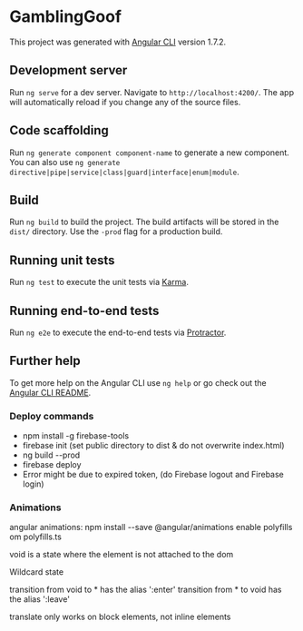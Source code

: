 # GamblingGoof

This project was generated with [Angular CLI](https://github.com/angular/angular-cli) version 1.7.2.

## Development server

Run `ng serve` for a dev server. Navigate to `http://localhost:4200/`. The app will automatically reload if you change any of the source files.

## Code scaffolding

Run `ng generate component component-name` to generate a new component. You can also use `ng generate directive|pipe|service|class|guard|interface|enum|module`.

## Build

Run `ng build` to build the project. The build artifacts will be stored in the `dist/` directory. Use the `-prod` flag for a production build.

## Running unit tests

Run `ng test` to execute the unit tests via [Karma](https://karma-runner.github.io).

## Running end-to-end tests

Run `ng e2e` to execute the end-to-end tests via [Protractor](http://www.protractortest.org/).

## Further help

To get more help on the Angular CLI use `ng help` or go check out the [Angular CLI README](https://github.com/angular/angular-cli/blob/master/README.md).


### Deploy commands
* npm install -g firebase-tools
* firebase init (set public directory to dist & do not overwrite index.html)
* ng build --prod
* firebase deploy
* Error might be due to expired token, (do Firebase logout and Firebase login)

### Animations

angular animations:
npm install --save @angular/animations
enable polyfills om polyfills.ts

void is a state where the element is not attached to the dom

Wildcard state

transition from void to * has the alias ':enter'
transition from * to void has the alias ':leave'


translate only works on block elements, not inline elements
